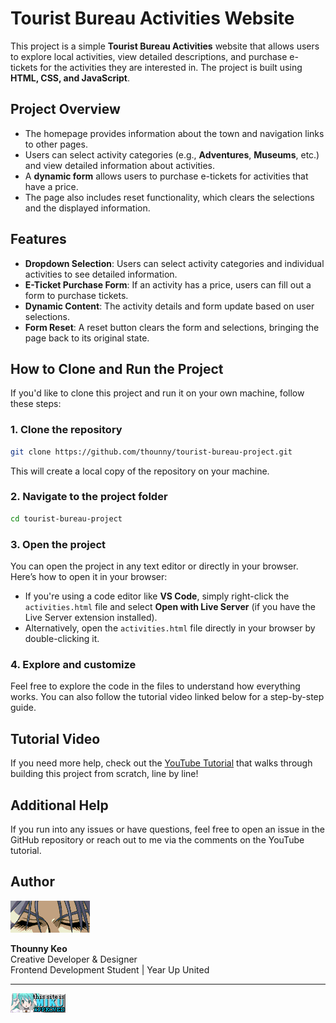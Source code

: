 # Tourist Bureau Activities Website

This project is a simple **Tourist Bureau Activities** website that allows users to explore local activities, view detailed descriptions, and purchase e-tickets for the activities they are interested in. The project is built using **HTML, CSS, and JavaScript**.

## Project Overview

- The homepage provides information about the town and navigation links to other pages.
- Users can select activity categories (e.g., **Adventures**, **Museums**, etc.) and view detailed information about activities.
- A **dynamic form** allows users to purchase e-tickets for activities that have a price.
- The page also includes reset functionality, which clears the selections and the displayed information.

## Features

- **Dropdown Selection**: Users can select activity categories and individual activities to see detailed information.
- **E-Ticket Purchase Form**: If an activity has a price, users can fill out a form to purchase tickets.
- **Dynamic Content**: The activity details and form update based on user selections.
- **Form Reset**: A reset button clears the form and selections, bringing the page back to its original state.

## How to Clone and Run the Project

If you'd like to clone this project and run it on your own machine, follow these steps:

### 1. Clone the repository

```bash
git clone https://github.com/thounny/tourist-bureau-project.git
```

This will create a local copy of the repository on your machine.

### 2. Navigate to the project folder

```bash
cd tourist-bureau-project
```

### 3. Open the project

You can open the project in any text editor or directly in your browser. Here’s how to open it in your browser:

- If you're using a code editor like **VS Code**, simply right-click the `activities.html` file and select **Open with Live Server** (if you have the Live Server extension installed).
- Alternatively, open the `activities.html` file directly in your browser by double-clicking it.

### 4. Explore and customize

Feel free to explore the code in the  files to understand how everything works. You can also follow the tutorial video linked below for a step-by-step guide.

## Tutorial Video

If you need more help, check out the [YouTube Tutorial](https://youtu.be/k_aZN8oXHPg?si=HP6BK5M_6dgTb_Qx) that walks through building this project from scratch, line by line!

## Additional Help

If you run into any issues or have questions, feel free to open an issue in the GitHub repository or reach out to me via the comments on the YouTube tutorial.

## Author

![Logo](./assets/index_dwn.gif)

**Thounny Keo**  
Creative Developer & Designer  
Frontend Development Student | Year Up United

---

![miku](./assets/miku.gif)